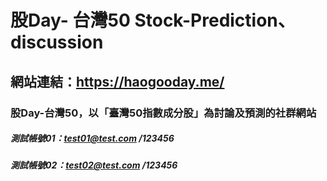# 股Day- 台灣50 Stock-Prediction、discussion
## 網站連結：https://haogooday.me/
### 股Day-台灣50，以「臺灣50指數成分股」為討論及預測的社群網站

#### 

##### 測試帳號01：test01@test.com /123456
##### 測試帳號02：test02@test.com /123456
